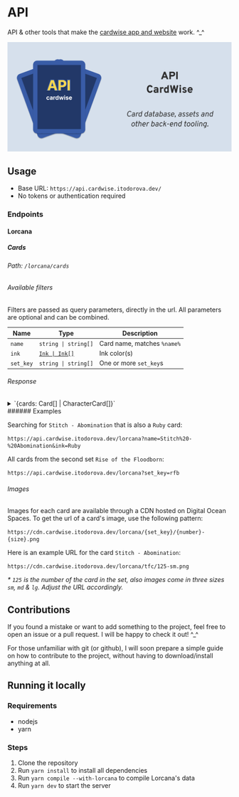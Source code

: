 # API

API & other tools that make the [cardwise app and website](https://cardwise.itodorova.dev/) work. ^_^

<p align="center">
<img src="./image.png" alt="cardwise api cover" style="max-height:300px;" />
</p>

## Usage

- Base URL: `https://api.cardwise.itodorova.dev/`
- No tokens or authentication required

### Endpoints

#### Lorcana

##### Cards

###### Path: `/lorcana/cards`

###### Available filters

Filters are passed as query parameters, directly in the url. All parameters are optional and can be combined.

| Name      | Type                                                                                           | Description                 |
|-----------|------------------------------------------------------------------------------------------------|-----------------------------|
| `name`    | `string \| string[]`                                                                           |Card name, matches `%name%` |
| `ink`     | [`Ink \| Ink[]`](https://github.com/cardwise-tcg/api/blob/main/src/http/lorcana/types/Card.ts) |Ink color(s)                |
| `set_key` | `string \| string[]`                                                                           |  One or more `set_key`s     |

###### Response

<details>
  <summary>`{cards: Card[] | CharacterCard[]}`</summary>
  ```json
  {
    "cards": [
      {
        "artist": "Kendall Hale",
        "ink": "Amber",
        "ink_cost": 4,
        "inkable": true,
        "name": "Bashful",
        "types": [
          "Character"
        ],
        "rarity": "Uncommon",
        "number": 1,
        "keywords": [],
        "flavor_text": "Life is sweeter with friends.",
        "text": "Oh, Gosh!: This character can't quest unless you have another Seven Dwarfs character in play.",
        "classifications": [
          "Storyborn",
          "Ally",
          "Seven Dwarfs"
        ],
        "version": "Hopeless Romantic",
        "willpower": 5,
        "strength": 2,
        "lore": 3,
        "set": {
          "key": "rfb",
          "name": "Rise Of The Floodborn",
          "number": 2
        }
      }
    ]
  }
  ```
</details>
###### Examples

Searching for `Stitch - Abomination` that is also a `Ruby` card:

```
https://api.cardwise.itodorova.dev/lorcana?name=Stitch%20-%20Abomination&ink=Ruby
```

All cards from the second set `Rise of the Floodborn`:

```
https://api.cardwise.itodorova.dev/lorcana?set_key=rfb
```

###### Images

Images for each card are available through a CDN hosted on Digital Ocean Spaces. To get the url of a card's image, use the following pattern:

```
https://cdn.cardwise.itodorova.dev/lorcana/{set_key}/{number}-{size}.png
```

Here is an example URL for the card `Stitch - Abomination`:

```
https://cdn.cardwise.itodorova.dev/lorcana/tfc/125-sm.png
```

_\* `125` is the number of the card in the set, also images come in three sizes `sm`, `md` & `lg`. Adjust the URL
accordingly._


## Contributions

If you found a mistake or want to add something to the project, feel free to open an issue or a pull request. I will be
happy to check it out! ^_^

For those unfamiliar with git (or github), I will soon prepare a simple guide on how to contribute to the project,
without having to download/install anything at all.

## Running it locally

### Requirements

- nodejs
- yarn

### Steps

1. Clone the repository
2. Run `yarn install` to install all dependencies
3. Run `yarn compile --with-lorcana` to compile Lorcana's data
4. Run `yarn dev` to start the server

